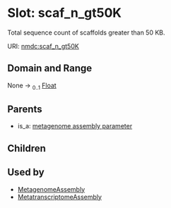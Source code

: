 
# Slot: scaf_n_gt50K


Total sequence count of scaffolds greater than 50 KB.

URI: [nmdc:scaf_n_gt50K](https://microbiomedata/meta/scaf_n_gt50K)


## Domain and Range

None &#8594;  <sub>0..1</sub> [Float](types/Float.md)

## Parents

 *  is_a: [metagenome assembly parameter](metagenome_assembly_parameter.md)

## Children


## Used by

 * [MetagenomeAssembly](MetagenomeAssembly.md)
 * [MetatranscriptomeAssembly](MetatranscriptomeAssembly.md)

